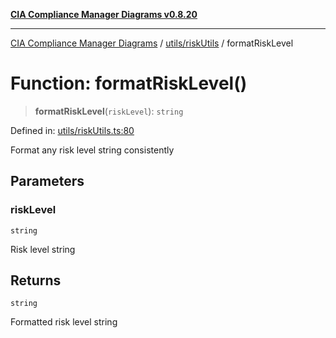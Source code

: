 [**CIA Compliance Manager Diagrams v0.8.20**](../../../README.md)

***

[CIA Compliance Manager Diagrams](../../../modules.md) / [utils/riskUtils](../README.md) / formatRiskLevel

# Function: formatRiskLevel()

> **formatRiskLevel**(`riskLevel`): `string`

Defined in: [utils/riskUtils.ts:80](https://github.com/Hack23/cia-compliance-manager/blob/9180e2700dca841f6711d7243c036db4de73db57/src/utils/riskUtils.ts#L80)

Format any risk level string consistently

## Parameters

### riskLevel

`string`

Risk level string

## Returns

`string`

Formatted risk level string
